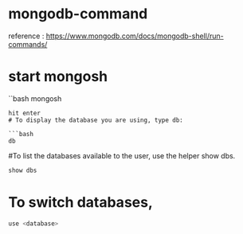 # mongodb-command
reference : https://www.mongodb.com/docs/mongodb-shell/run-commands/

# start mongosh
``bash
mongosh
```
hit enter
# To display the database you are using, type db:

```bash
db
```

#To list the databases available to the user, use the helper show dbs.

```bash
show dbs
```

# To switch databases,
```bash
use <database>
```
